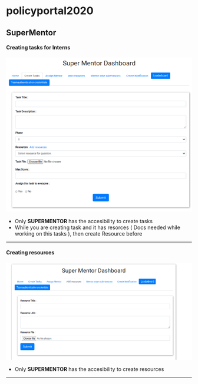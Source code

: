 # policyportal2020

## SuperMentor
#### Creating tasks for Interns 

<img src='task_create.png' />

* Only **SUPERMENTOR** has the accesibility to create tasks
* While you are creating task and it has resorces ( Docs needed while working on this tasks ), then create Resource before 

---

#### Creating resources

<img src='add_resource.png' />

* Only **SUPERMENTOR** has the accesibility to create resources

---

